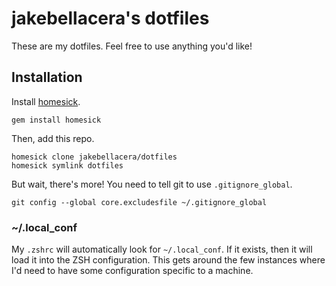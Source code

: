 # jakebellacera's dotfiles

These are my dotfiles. Feel free to use anything you'd like!

## Installation

Install [homesick](https://github.com/technicalpickles/homesick).

    gem install homesick

Then, add this repo.

    homesick clone jakebellacera/dotfiles
    homesick symlink dotfiles

But wait, there's more! You need to tell git to use `.gitignore_global`.

    git config --global core.excludesfile ~/.gitignore_global

### ~/.local_conf

My `.zshrc` will automatically look for `~/.local_conf`. If it exists, then it will load it into the ZSH configuration. This gets around the few instances where I'd need to have some configuration specific to a machine.

